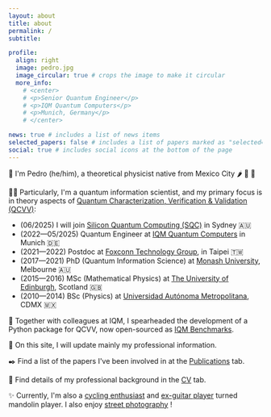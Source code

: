 ```yaml
---
layout: about
title: about
permalink: /
subtitle:

profile:
  align: right
  image: pedro.jpg
  image_circular: true # crops the image to make it circular
  more_info: 
    # <center>
    # <p>Senior Quantum Engineer</p>
    # <p>IQM Quantum Computers</p>
    # <p>Munich, Germany</p>
    # </center>

news: true # includes a list of news items
selected_papers: false # includes a list of papers marked as "selected={true}"
social: true # includes social icons at the bottom of the page
---
```


:wave: I'm Pedro (he/him), a theoretical physicist native from Mexico City :hot_pepper: 🥑 :corn:

:man_technologist: Particularly, I'm a quantum information scientist, and my primary focus is in theory aspects of [Quantum Characterization, Verification & Validation (QCVV)](https://arxiv.org/abs/2503.16383):

- (06/2025) I will join [Silicon Quantum Computing (SQC)](https://sqc.com.au/) in Sydney :australia:
- (2022—05/2025) Quantum Engineer at [IQM Quantum Computers](https://www.meetiqm.com/) in Munich :de:
- (2021—2022) Postdoc at [Foxconn Technology Group](https://www.honhai.com/en-us/rd-and-technology/institute), in Taipei :taiwan:
- (2017—2021) PhD (Quantum Information Science) at [Monash University](https://www.monash.edu/science/schools/physics), Melbourne :australia:
- (2015—2016) MSc (Mathematical Physics) at [The University of Edinburgh](https://www.ph.ed.ac.uk/), Scotland :gb:
- (2010—2014) BSc (Physics) at [Universidad Autónoma Metropolitana](https://www.comunicacionsocial.uam.mx/lang/eng/index.html), CDMX :mexico:

:mag_right: Together with colleagues at IQM, I spearheaded the development of a Python package for QCVV, now open-sourced as [IQM Benchmarks](https://iqm-finland.github.io/iqm-benchmarks/).

:briefcase: On this site, I will update mainly my professional information.

:black_nib: Find a list of the papers I've been involved in at the [Publications](https://pedrofigro.github.io/publications/) tab.

:scroll: Find details of my professional background in the [CV](https://pedrofigro.github.io/cv/) tab.

:sparkles: Currently, I'm also a [cycling enthusiast](https://www.strava.com/athletes/pedrofigro) and [ex-guitar player](https://youtu.be/8FZgNRJ9QJY) turned mandolin player.
I also enjoy [street photography](https://www.flickr.com/photos/pedrofigrom/) !